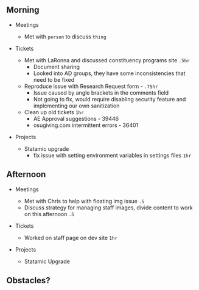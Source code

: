 ## Morning

- Meetings
    - Met with `person` to discuss `thing`


- Tickets
    - Met with LaRonna and discussed constituency programs site `.5hr`
        - Document sharing
        - Looked into AD groups, they have some inconsistencies that need to be fixed
    - Reproduce issue with Research Request form - `.75hr`
        - Issue caused by angle brackets in the comments field
        - Not going to fix, would require disabling security feature and implementing our own sanitization
    - Clean up old tickets `1hr`
        - AE Approval suggestions - 39446
        - osugiving.com intermittent errors - 36401


- Projects
    - Statamic upgrade
        - fix issue with setting environment variables in settings files `1hr`


## Afternoon

- Meetings
    - Met with Chris to help with floating img issue `.5`
    - Discuss strategy for managing staff images, divide content to work on this afternoon `.5`


- Tickets
    - Worked on staff page on dev site `1hr`


- Projects
    - Statamic Upgrade


## Obstacles?
